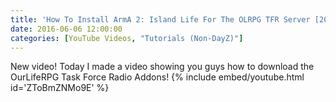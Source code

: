 ```yaml
---
title: 'How To Install ArmA 2: Island Life For The OLRPG TFR Server [2016]'
date: 2016-06-06 12:00:00
categories: [YouTube Videos, "Tutorials (Non-DayZ)"]
---
```

New video! Today I made a video showing you guys how to download the OurLifeRPG Task Force Radio Addons!
{% include embed/youtube.html id='ZToBmZNMo9E' %}